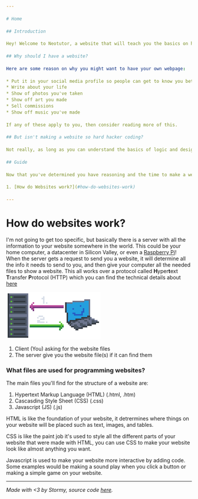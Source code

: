 ```yaml
---

# Home

## Introduction

Hey! Welcome to Neotutor, a website that will teach you the basics on how to make your very own personal website! This guide will have everything you will need from nothing to a beautiful creation of your own. As social media continue to get worse and worse, I felt like this would be a good thing to write up.

## Why should I have a website?

Here are some reason on why you might want to have your own webpage:

* Put it in your social media profile so people can get to know you better
* Write about your life
* Show of photos you've taken
* Show off art you made
* Sell commissions
* Show off music you've made

If any of these apply to you, then consider reading more of this.

## But isn't making a website so hard hacker coding?

Not really, as long as you can understand the basics of logic and design, you should be fine. Anyone can make a website with a bit of effort and help from a guide or the broader internet!

## Guide

Now that you've determined you have reasoning and the time to make a website, let's get started!

1. [How do Websites work?](#how-do-websites-work)

---
```


# How do websites work?

I'm not going to get too specific, but basically there is a server with all the information to your website somewhere in the world. This could be your home computer, a datacenter in Silicon Valley, or even a [Raspberry Pi](https://en.wikipedia.org/wiki/Raspberry_Pi)! When the server gets a request to send you a website, it will determine all the info it needs to send to you, and then give your computer all the needed files to show a website. This all works over a protocol called **H**yper**t**ext **T**ransfer **P**rotocol (HTTP) which you can find the technical details about [here](https://en.wikipedia.org/wiki/HTTP)

![Request Example](assets/images/request.png)

1. Client (You) asking for the website files
2. The server give you the website file(s) if it can find them

### What files are used for programming websites?

The main files you'll find for the structure of a website are:

1. Hypertext Markup Language (HTML) (.html, .htm)
2. Cascasding Style Sheet (CSS) (.css)
3. Javascript (JS) (.js)

HTML is like the foundation of your website, it detrermines where things on your website will be placed such as text, images, and tables.

CSS is like the paint job it's used to style all the different parts of your website that were made with HTML, you can use CSS to make your website look like almost anything you want.

Javascript is used to make your website more interactive by adding code. Some examples would be making a sound play when you click a button or making a simple game on your website.

---

*Made with <3 by Stormy, source code [here](https://github.com/0hStormy/neotutor).*